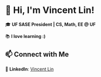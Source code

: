 # 👋 Hi, I'm Vincent Lin!

🎓 **UF SASE President | CS, Math, EE @ UF**

📚 **I love learning :)**

## 📫 Connect with Me
💼 **LinkedIn**: [Vincent Lin](https://www.linkedin.com/in/vincent-lin-uf/) 
